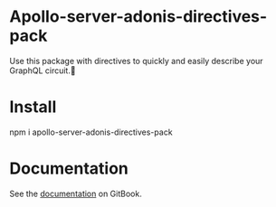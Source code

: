# Apollo-server-adonis-directives-pack

Use this package with directives to quickly and easily describe your GraphQL circuit.🥳

# Install

npm i apollo-server-adonis-directives-pack

# Documentation

See the [documentation](https://yeti-dev.gitbook.io/apollo-server-adonis-directive-pack/) on GitBook.